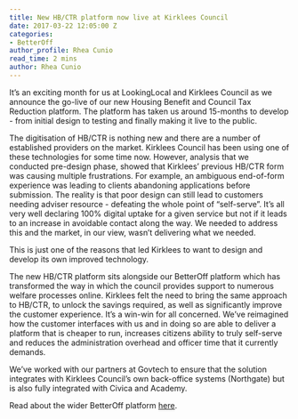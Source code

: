 ```yaml
---
title: New HB/CTR platform now live at Kirklees Council
date: 2017-03-22 12:05:00 Z
categories:
- BetterOff
author_profile: Rhea Cunio
read_time: 2 mins
author: Rhea Cunio
---
```


It’s an exciting month for us at LookingLocal and Kirklees Council as we announce the go-live of our new Housing Benefit and Council Tax Reduction platform.
The platform has taken us around 15-months to develop - from initial design to testing and finally making it live to the public.


The digitisation of HB/CTR is nothing new and there are a number of established providers on the market. Kirklees Council has been using one of these technologies for some time now. However, analysis that we conducted pre-design phase, showed that Kirklees’ previous HB/CTR form was causing multiple frustrations. For example, an ambiguous end-of-form experience was leading to clients abandoning applications before submission. The reality is that poor design can still lead to customers needing adviser resource - defeating the whole point of “self-serve”.
It’s all very well declaring 100% digital uptake for a given service but not if it leads to an increase in avoidable contact along the way. We needed to address this and the market, in our view, wasn’t delivering what we needed.


This is just one of the reasons that led Kirklees to want to design and develop its own improved technology.


The new HB/CTR platform sits alongside our BetterOff platform which has transformed the way in which the council provides support to numerous welfare processes online. Kirklees felt the need to bring the same approach to HB/CTR, to unlock the savings required, as well as significantly improve the customer experience. It’s a win-win for all concerned. We’ve reimagined how the customer interfaces with us and in doing so are able to deliver a platform that is cheaper to run, increases citizens ability to truly self-serve and reduces the administration overhead and officer time that it currently demands.


We’ve worked with our partners at Govtech to ensure that the solution integrates with Kirklees Council’s own back-office systems (Northgate) but is also fully integrated with Civica and Academy.


Read about the wider BetterOff platform [here](http://www.lookinglocal.gov.uk/solutions/betteroff/).
